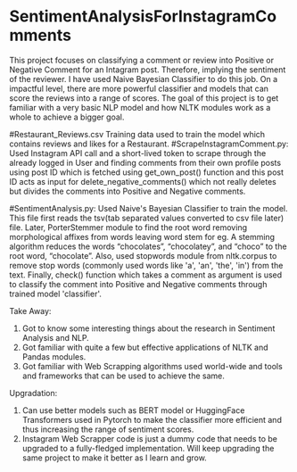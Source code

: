 # SentimentAnalysisForInstagramComments
This project focuses on classifying a comment or review into Positive or Negative Comment for an Intagram post. Therefore, implying the sentiment of the reviewer. I have used Naive Bayesian Classifier to do this job. On a impactful level, there are more powerful classifier and models that can score the reviews into a range of scores. The goal of this project is to get familiar with a very basic NLP model and how NLTK modules work as a whole to achieve a bigger goal.

#Restaurant_Reviews.csv
Training data used to train the model which contains reviews and likes for a Restaurant.
#ScrapeInstagramComment.py:
Used Instagram API call and a short-lived token to scrape through the already logged in User and finding comments from their own profile posts using post ID which is fetched using get_own_post() function and this post ID acts as input for delete_negative_comments() which not really deletes but divides the comments into Positive and Negative comments.

#SentimentAnalysis.py:
Used Naive's Bayesian Classifier to train the model. This file first reads the tsv(tab separated values converted to csv file later) file. Later, PorterStemmer module to find the root word removing morphological affixes from words leaving word stem for eg. A stemming algorithm reduces the words “chocolates”, “chocolatey”, and “choco” to the root word, “chocolate”. Also, used stopwords module from nltk.corpus to remove stop words (commonly used words like 'a', 'an', 'the', 'in') from the text. Finally, check() function which takes a comment as argument is used to classify the comment into Positive and Negative comments through trained model 'classifier'.

Take Away:
1) Got to know some interesting things about the research in Sentiment Analysis and NLP.
2) Got familiar with quite a few but effective applications of NLTK and Pandas modules.
3) Got familiar with Web Scrapping algorithms used world-wide and tools and frameworks that can be used to achieve the same.

Upgradation:
1) Can use better models such as BERT model or HuggingFace Transformers used in Pytorch to make the classifier more efficient and thus increasing the range of sentiment scores.
2) Instagram Web Scrapper code is just a dummy code that needs to be upgraded to a fully-fledged implementation. Will keep upgrading the same project to make it better as I learn and grow.

